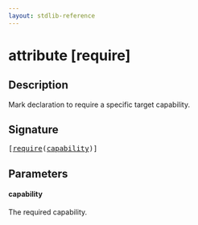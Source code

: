 ```yaml
---
layout: stdlib-reference
---
```


# attribute [require]

## Description

Mark declaration to require a specific target capability.

## Signature

<pre>
[<a href="require.md">require</a>(<a href="require.md#decl-capability" class="code_param">capability</a>)]
</pre>

## Parameters

####  <a id="decl-capability"></a>capability
The required capability.



<script>
// Fix .md links to .html when on ReadTheDocs
if (window.location.hostname.includes('readthedocs') || 
    window.location.hostname.includes('rtfd.io')) {
  document.addEventListener('DOMContentLoaded', function() {
    const links = document.querySelectorAll('a');
    links.forEach(link => {
      const href = link.getAttribute('href');
      if (href && href.includes('.md')) {
        // This regex will handle .md links with or without fragment identifiers or query parameters
        link.href = link.href.replace(/(.+)\.md(#[^?]*)?(\?.*)?$/, '$1.html$2$3');
      }
    });
  });
}
</script>
